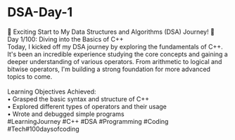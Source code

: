 # DSA-Day-1
🚀 Exciting Start to My Data Structures and Algorithms (DSA) Journey! 🚀<br/>
Day 1/100: Diving into the Basics of C++ <br/>
Today, I kicked off my DSA journey by exploring the fundamentals of C++. It's been an incredible experience studying the core concepts and gaining a deeper understanding of various operators. From arithmetic to logical and bitwise operators, I'm building a strong foundation for more advanced topics to come.<br/><br/>
Learning Objectives Achieved:<br/>
•	Grasped the basic syntax and structure of C++<br/>
•	Explored different types of operators and their usage<br/>
•	Wrote and debugged simple programs<br/>
#LearningJourney #C++ #DSA #Programming #Coding #Tech#100daysofcoding<br/>

